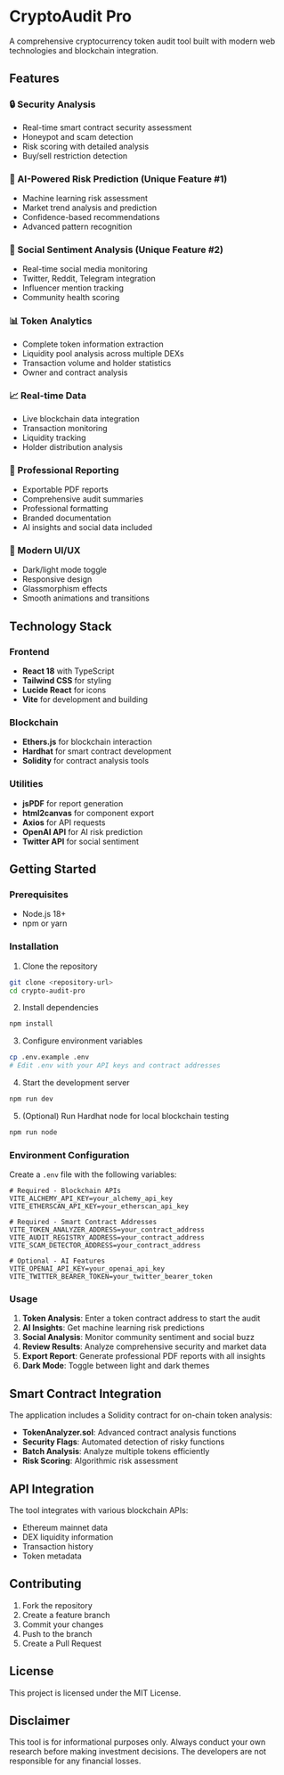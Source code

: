 # CryptoAudit Pro

A comprehensive cryptocurrency token audit tool built with modern web technologies and blockchain integration.

## Features

### 🔒 Security Analysis
- Real-time smart contract security assessment
- Honeypot and scam detection
- Risk scoring with detailed analysis
- Buy/sell restriction detection

### 🤖 AI-Powered Risk Prediction (Unique Feature #1)
- Machine learning risk assessment
- Market trend analysis and prediction
- Confidence-based recommendations
- Advanced pattern recognition

### 📱 Social Sentiment Analysis (Unique Feature #2)
- Real-time social media monitoring
- Twitter, Reddit, Telegram integration
- Influencer mention tracking
- Community health scoring

### 📊 Token Analytics
- Complete token information extraction
- Liquidity pool analysis across multiple DEXs
- Transaction volume and holder statistics
- Owner and contract analysis

### 📈 Real-time Data
- Live blockchain data integration
- Transaction monitoring
- Liquidity tracking
- Holder distribution analysis

### 📄 Professional Reporting
- Exportable PDF reports
- Comprehensive audit summaries
- Professional formatting
- Branded documentation
- AI insights and social data included

### 🎨 Modern UI/UX
- Dark/light mode toggle
- Responsive design
- Glassmorphism effects
- Smooth animations and transitions

## Technology Stack

### Frontend
- **React 18** with TypeScript
- **Tailwind CSS** for styling
- **Lucide React** for icons
- **Vite** for development and building

### Blockchain
- **Ethers.js** for blockchain interaction
- **Hardhat** for smart contract development
- **Solidity** for contract analysis tools

### Utilities
- **jsPDF** for report generation
- **html2canvas** for component export
- **Axios** for API requests
- **OpenAI API** for AI risk prediction
- **Twitter API** for social sentiment

## Getting Started

### Prerequisites
- Node.js 18+ 
- npm or yarn

### Installation

1. Clone the repository
```bash
git clone <repository-url>
cd crypto-audit-pro
```

2. Install dependencies
```bash
npm install
```

3. Configure environment variables
```bash
cp .env.example .env
# Edit .env with your API keys and contract addresses
```

4. Start the development server
```bash
npm run dev
```

5. (Optional) Run Hardhat node for local blockchain testing
```bash
npm run node
```

### Environment Configuration

Create a `.env` file with the following variables:

```env
# Required - Blockchain APIs
VITE_ALCHEMY_API_KEY=your_alchemy_api_key
VITE_ETHERSCAN_API_KEY=your_etherscan_api_key

# Required - Smart Contract Addresses
VITE_TOKEN_ANALYZER_ADDRESS=your_contract_address
VITE_AUDIT_REGISTRY_ADDRESS=your_contract_address
VITE_SCAM_DETECTOR_ADDRESS=your_contract_address

# Optional - AI Features
VITE_OPENAI_API_KEY=your_openai_api_key
VITE_TWITTER_BEARER_TOKEN=your_twitter_bearer_token
```

### Usage

1. **Token Analysis**: Enter a token contract address to start the audit
2. **AI Insights**: Get machine learning risk predictions
3. **Social Analysis**: Monitor community sentiment and social buzz
4. **Review Results**: Analyze comprehensive security and market data
5. **Export Report**: Generate professional PDF reports with all insights
6. **Dark Mode**: Toggle between light and dark themes

## Smart Contract Integration

The application includes a Solidity contract for on-chain token analysis:

- **TokenAnalyzer.sol**: Advanced contract analysis functions
- **Security Flags**: Automated detection of risky functions
- **Batch Analysis**: Analyze multiple tokens efficiently
- **Risk Scoring**: Algorithmic risk assessment

## API Integration

The tool integrates with various blockchain APIs:

- Ethereum mainnet data
- DEX liquidity information
- Transaction history
- Token metadata

## Contributing

1. Fork the repository
2. Create a feature branch
3. Commit your changes
4. Push to the branch
5. Create a Pull Request

## License

This project is licensed under the MIT License.

## Disclaimer

This tool is for informational purposes only. Always conduct your own research before making investment decisions. The developers are not responsible for any financial losses.